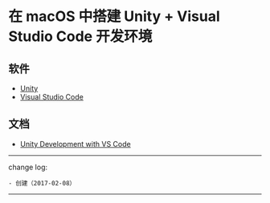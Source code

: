 # 在 macOS 中搭建 Unity + Visual Studio Code 开发环境

## 软件

* [Unity](https://unity3d.com/cn)
* [Visual Studio Code](https://code.visualstudio.com/)

## 文档

* [Unity Development with VS Code](https://code.visualstudio.com/Docs/runtimes/unity)

---

change log: 

	- 创建（2017-02-08）

---

